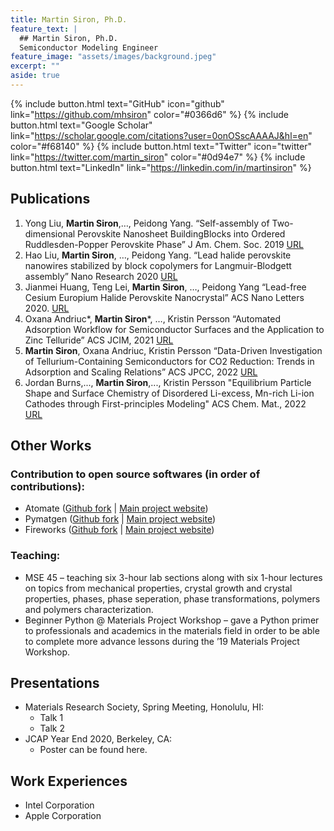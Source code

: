 ```yaml
---
title: Martin Siron, Ph.D.
feature_text: |
  ## Martin Siron, Ph.D.
  Semiconductor Modeling Engineer
feature_image: "assets/images/background.jpeg"
excerpt: ""
aside: true
---
```


{% include button.html text="GitHub" icon="github" link="https://github.com/mhsiron" color="#0366d6" %} {% include button.html text="Google Scholar" link="https://scholar.google.com/citations?user=0onOSscAAAAJ&hl=en" color="#f68140" %} {% include button.html text="Twitter" icon="twitter" link="https://twitter.com/martin_siron" color="#0d94e7" %} {% include button.html text="LinkedIn" link="https://linkedin.com/in/martinsiron" %}

## Publications

1. Yong Liu, **Martin Siron**,…, Peidong Yang. “Self-assembly of Two-dimensional Perovskite Nanosheet BuildingBlocks into Ordered Ruddlesden-Popper Perovskite Phase” J Am. Chem. Soc. 2019 [URL](https://pubs.acs.org/doi/10.1021/jacs.9b06889)
2. Hao Liu, **Martin Siron**, …, Peidong Yang. “Lead halide perovskite nanowires stabilized by block copolymers for Langmuir-Blodgett assembly” Nano Research 2020 [URL](https://link.springer.com/article/10.1007/s12274-020-2717-9)
3. Jianmei Huang, Teng Lei, **Martin Siron**, …, Peidong Yang “Lead-free Cesium Europium Halide Perovskite Nanocrystal” ACS Nano Letters 2020. [URL](https://pubs.acs.org/doi/abs/10.1021/acs.nanolett.0c00692)
4. Oxana Andriuc*, **Martin Siron***, …, Kristin Persson “Automated Adsorption Workflow for Semiconductor Surfaces and the Application to Zinc Telluride” ACS JCIM, 2021 [URL](https://pubs.acs.org/doi/full/10.1021/acs.jcim.1c00340)
5. **Martin Siron**, Oxana Andriuc, Kristin Persson “Data-Driven Investigation of Tellurium-Containing Semiconductors for CO2 Reduction: Trends in Adsorption and Scaling Relations” ACS JPCC, 2022 [URL](https://pubs.acs.org/doi/full/10.1021/acs.jpcc.2c04810)
6. Jordan Burns,..., **Martin Siron**,..., Kristin Persson "Equilibrium Particle Shape and Surface Chemistry of Disordered Li-excess, Mn-rich Li-ion Cathodes through First-principles Modeling" ACS Chem. Mat., 2022 [URL](https://pubs.acs.org/doi/full/10.1021/acs.chemmater.2c00804)

## Other Works

### Contribution to open source softwares (in order of contributions):

- Atomate ([Github fork](https://github.com/mhsiron/atomate) | [Main project website](https://atomate.org/contributors.html))
- Pymatgen ([Github fork](https://github.com/mhsiron/pymatgen) | [Main project website](https://pymatgen.org/team.html))
- Fireworks ([Github fork](https://github.com/mhsiron/fireworks) | [Main project website](https://materialsproject.github.io/fireworks/contributors.html))

### Teaching:
- MSE 45 – teaching six 3-hour lab sections along with six 1-hour lectures on topics from mechanical properties, crystal growth and crystal properties, phases, phase seperation, phase transformations, polymers and polymers characterization.
- Beginner Python @ Materials Project Workshop – gave a Python primer to professionals and academics in the materials field in order to be able to complete more advance lessons during the ’19 Materials Project Workshop.

## Presentations
- Materials Research Society, Spring Meeting, Honolulu, HI:
  - Talk 1
  - Talk 2
- JCAP Year End 2020, Berkeley, CA:
  - Poster can be found here.

## Work Experiences
- Intel Corporation
- Apple Corporation